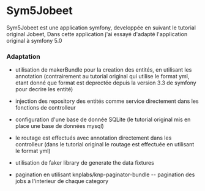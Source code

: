 # Sym5Jobeet
Sym5Jobeet est une application symfony, developpée en suivant le tutorial original Jobeet, Dans cette application j'ai essayé d'adapté l'application original à symfony 5.0



### Adaptation 
* utilisation de makerBundle pour la creation des entités, en utilisant  les annotation (contrairement au tutorial original qui utilise le format yml, etant donné que format est deprectée depuis la version 3.3 de symfony pour decrire les entité)

* injection des repository des entités comme service directement dans les fonctions de controlleur 

* configuration d'une base de donnée SQLite (le tutorial original mis en place une base de données mysql)

* le routage est effectués  avec annotation directement dans les controlleur (dans le tutorial original le routage est effectuée en utilisant le format yml)

* utilisation de faker library de generate the data fixtures 

* pagination en utilisant knplabs/knp-paginator-bundle
   -- pagination des jobs a l'interieur de chaque category 
  


